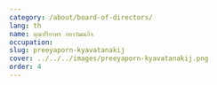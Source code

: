 ```yaml
---
category: /about/board-of-directors/
lang: th
name: คุณปรียาพร กยาวัฒนกิจ
occupation: 
slug: preeyaporn-kyavatanakij
cover: ../../../images/preeyaporn-kyavatanakij.png
order: 4
---
```

